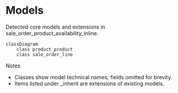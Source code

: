 # Models

Detected core models and extensions in sale_order_product_availability_inline.

```mermaid
classDiagram
    class product_product
    class sale_order_line
```

Notes
- Classes show model technical names; fields omitted for brevity.
- Items listed under _inherit are extensions of existing models.
